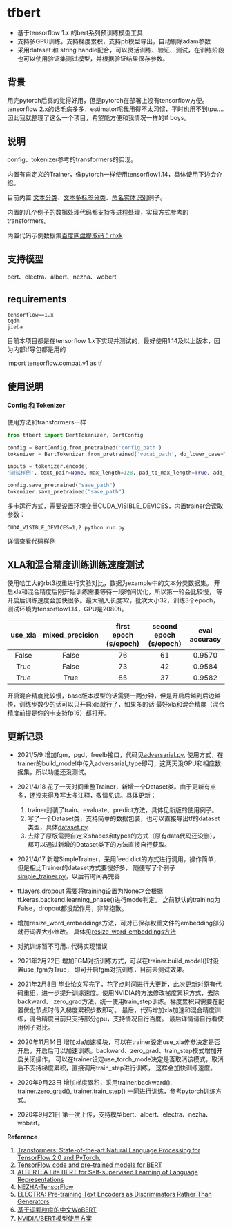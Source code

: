 # tfbert
- 基于tensorflow 1.x 的bert系列预训练模型工具
- 支持多GPU训练，支持梯度累积，支持pb模型导出，自动剔除adam参数
- 采用dataset 和 string handle配合，可以灵活训练、验证、测试，在训练阶段也可以使用验证集测试模型，并根据验证结果保存参数。

## 背景

用完pytorch后真的觉得好用，但是pytorch在部署上没有tensorflow方便。
tensorflow 2.x的话毛病多多，estimator呢我用得不太习惯，平时也用不到tpu....
因此我就整理了这么一个项目，希望能方便和我情况一样的tf boys。
## 说明


config、tokenizer参考的transformers的实现。

内置有自定义的Trainer，像pytorch一样使用tensorflow1.14，具体使用下边会介绍。

目前内置 [文本分类](run_classifier.py)、[文本多标签分类](run_element_extract.py)、[命名实体识别](run_ner.py)例子。

内置的几个例子的数据处理代码都支持多进程处理，实现方式参考的transformers。

内置代码示例数据集[百度网盘提取码：rhxk](https://pan.baidu.com/s/1lYy7BJdadT0LJfMSsKz6AA)
## 支持模型

bert、electra、albert、nezha、wobert

## requirements
```
tensorflow==1.x
tqdm
jieba
```
目前本项目都是在tensorflow 1.x下实现并测试的，最好使用1.14及以上版本，因为内部tf导包都是用的

import tensorflow.compat.v1 as tf

## **使用说明**
#### **Config 和 Tokenizer**
使用方法和transformers一样
```python
from tfbert import BertTokenizer, BertConfig

config = BertConfig.from_pretrained('config_path')
tokenizer = BertTokenizer.from_pretrained('vocab_path', do_lower_case=True)

inputs = tokenizer.encode(
'测试样例', text_pair=None, max_length=128, pad_to_max_length=True, add_special_tokens=True)

config.save_pretrained("save_path")
tokenizer.save_pretrained("save_path")

```
多卡运行方式，需要设置环境变量CUDA_VISIBLE_DEVICES，内置trainer会读取参数：
```
CUDA_VISIBLE_DEVICES=1,2 python run.py
```
详情查看代码样例

## **XLA和混合精度训练训练速度测试**

使用哈工大的rbt3权重进行实验对比，数据为example中的文本分类数据集。
开启xla和混合精度后刚开始训练需要等待一段时间优化，所以第一轮会比较慢，
等开启后训练速度会加快很多。最大输入长度32，批次大小32，训练3个epoch，
测试环境为tensorflow1.14，GPU是2080ti。

| use_xla | mixed_precision | first epoch (s/epoch) | second epoch (s/epoch) | eval accuracy |
| :------: | :------: | :------: | :------: | :------: |
| False | False | 76 | 61 | 0.9570 |
| True | False | 73 | 42 | 0.9584 |
| True | True | 85 | 37 | 0.9582 |

开启混合精度比较慢，base版本模型的话需要一两分钟，但是开启后越到后边越快，训练步数少的话可以只开启xla就行了，如果多的话
最好xla和混合精度（混合精度前提是你的卡支持fp16）都打开。
## **更新记录**
- 2021/5/9 增加fgm，pgd，freelb接口，代码见[adversarial.py](tfbert/adversarial.py),
  使用方式，在trainer的build_model中传入adversarial_type即可，这两天没GPU和相应数据集，所以功能还没测试。

- 2021/4/18 花了一天时间重整Trainer，新增一个Dataset类。由于更新有点多，还没来得及写太多注释，敬请见谅。具体更新：
  1. trainer封装了train、evaluate、predict方法，具体见新版的使用例子。
  2. 写了一个Dataset类，支持简单的数据包装，也可以直接导出tf的dataset类型，具体[dataset.py](tfbert/data/dataset.py). 
  3. 去除了原版需要自定义shapes和types的方式（原有data代码还没删），都可以通过新增的Dataset类下的方法直接自行获取。
  

- 2021/4/17 新增SimpleTrainer，采用feed dict的方式进行调用，操作简单，但是相比Trainer的dataset方式要慢好多，
  随便写了个例子[simple_trainer.py](simple_trainer.py)，以后有时间再完善
- tf.layers.dropout 需要将training设置为None才会根据tf.keras.backend.learning_phase()进行mode判定。
  之前默认的training为False，dropout都没起作用，非常抱歉。
- 增加resize_word_embeddings方法，可对已保存权重文件的embedding部分就行词表大小修改。
  具体见[resize_word_embeddings方法](tfbert/utils.py)
- 对抗训练暂不可用...代码实现错误
- 2021年2月22日 增加FGM对抗训练方式，可以在trainer.build_model()时设置use_fgm为True，
  即可开启fgm对抗训练，目前未测试效果。

- 2021年2月8日  毕业论文写完了，花了点时间进行大更新，此次更新对原有代码重组，进一步提升训练速度。使用NVIDIA的方法修改梯度累积方式，去除backward、
  zero_grad方法，统一使用train_step训练。梯度累积只需要在配置优化节点时传入梯度累积步数即可。
  最后，代码增加xla加速和混合精度训练，混合精度目前只支持部分gpu，支持情况自行百度。
  最后详情请自行看使用例子对比。

- 2020年11月14日 增加xla加速模块，可以在trainer设定use_xla传参决定是否开启，开启后可以加速训练。backward、zero_grad、train_step模式增加开启关闭操作，
可以在trainer设定use_torch_mode决定是否取消该模式，取消后不支持梯度累积，直接调用train_step进行训练，
这样会加快训练速度。

- 2020年9月23日 增加梯度累积，采用trainer.backward(), trainer.zero_grad(), trainer.train_step() 一同进行训练，参考pytorch训练方式。
- 2020年9月21日 第一次上传，支持模型bert、albert、electra、nezha、wobert。

**Reference**  
1. [Transformers: State-of-the-art Natural Language Processing for TensorFlow 2.0 and PyTorch. ](https://github.com/huggingface/transformers)
2. [TensorFlow code and pre-trained models for BERT](https://github.com/google-research/bert)
3. [ALBERT: A Lite BERT for Self-supervised Learning of Language Representations](https://github.com/google-research/albert)
4. [NEZHA-TensorFlow](https://github.com/huawei-noah/Pretrained-Language-Model/tree/master/NEZHA-TensorFlow)
5. [ELECTRA: Pre-training Text Encoders as Discriminators Rather Than Generators](https://github.com/google-research/electra)
6. [基于词颗粒度的中文WoBERT](https://github.com/ZhuiyiTechnology/WoBERT)
7. [NVIDIA/BERT模型使用方案](https://github.com/NVIDIA/DeepLearningExamples/tree/master/TensorFlow/LanguageModeling/BERT)
